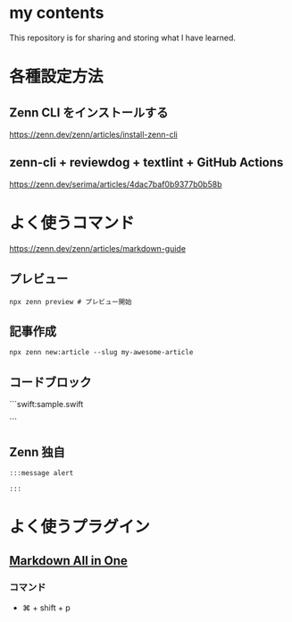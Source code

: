 # my contents

This repository is for sharing and storing what I have learned.

# 各種設定方法

## Zenn CLI をインストールする

https://zenn.dev/zenn/articles/install-zenn-cli

## zenn-cli + reviewdog + textlint + GitHub Actions

https://zenn.dev/serima/articles/4dac7baf0b9377b0b58b

# よく使うコマンド

https://zenn.dev/zenn/articles/markdown-guide

## プレビュー

```
npx zenn preview # プレビュー開始
```

## 記事作成

```
npx zenn new:article --slug my-awesome-article

```

## コードブロック

\```swift:sample.swift

\```

## Zenn 独自

```
:::message alert

:::
```

# よく使うプラグイン

## [Markdown All in One](https://marketplace.visualstudio.com/items?itemName=yzhang.markdown-all-in-one#keyboard-shortcuts-1)

### コマンド
- ⌘ + shift + p

